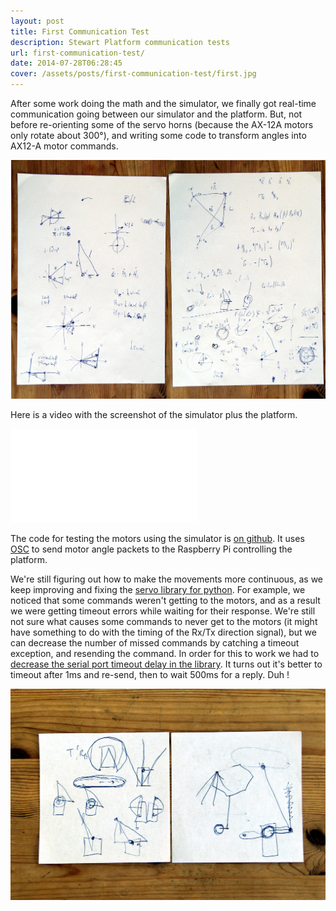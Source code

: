 ```yaml
---
layout: post
title: First Communication Test
description: Stewart Platform communication tests
url: first-communication-test/
date: 2014-07-28T06:28:45
cover: /assets/posts/first-communication-test/first.jpg
---
```

After some work doing the math and the simulator, we finally got real-time communication going between our simulator and the platform. But, not before re-orienting some of the servo horns (because the AX-12A motors only rotate about 300&deg;), and writing some code to transform angles into AX12-A motor commands.

![](/assets/posts/first-communication-test/NapkinMath01.jpg)

Here is a video with the screenshot of the simulator plus the platform.

<div class="video-wrapper video-wrapper-3x1">
  <iframe src="//player.vimeo.com/video/101919411" frameborder="0" allowfullscreen="allowfullscreen"></iframe>
</div>

The code for testing the motors using the simulator is [on github](https://github.com/thiagohersan/memememe/tree/master/Python/test-PlatformCommunication). It uses [OSC](http://opensoundcontrol.org/) to send motor angle packets to the Raspberry Pi controlling the platform.

We're still figuring out how to make the movements more continuous, as we keep improving and fixing the [servo library for python](https://github.com/thiagohersan/memememe/tree/master/Python/ax12). For example, we noticed that some commands weren't getting to the motors, and as a result we were getting timeout errors while waiting for their response. We're still not sure what causes some commands to never get to the motors (it might have something to do with the timing of the Rx/Tx direction signal), but we can decrease the number of missed commands by catching a timeout exception, and resending the command. In order for this to work we had to [decrease the serial port timeout delay in the library](https://github.com/thiagohersan/memememe/commit/81eee19f3b573922406464d665e0aa092941c198). It turns out it's better to timeout after 1ms and re-send, then to wait 500ms for a reply. Duh !

![](/assets/posts/first-communication-test/NapkinMath02.jpg)
